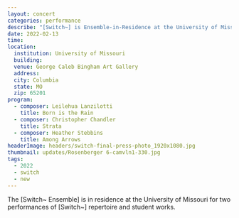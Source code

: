 ```yaml
---
layout: concert
categories: performance
describe: "[Switch~] is Ensemble-in-Residence at the University of Missouri. Works by Leilehua Lanzilotti, Christopher Chandler, and Heather Stebbins at the George Caleb Bingham Art Gallery."
date: 2022-02-13
time:
location:
  institution: University of Missouri
  building:
  venue: George Caleb Bingham Art Gallery
  address:
  city: Columbia
  state: MO
  zip: 65201
program:
  - composer: Leilehua Lanzilotti
    title: Born is the Rain
  - composer: Christopher Chandler
    title: Strata
  - composer: Heather Stebbins
    title: Among Arrows
headerImage: headers/switch-final-press-photo_1920x1080.jpg
thumbnail: updates/Rosenberger 6-camvln1-330.jpg
tags:
  - 2022
  - switch
  - new
---
```


The [Switch~ Ensemble] is in residence at the University of Missouri for two performances of [Switch~] repertoire and student works.
